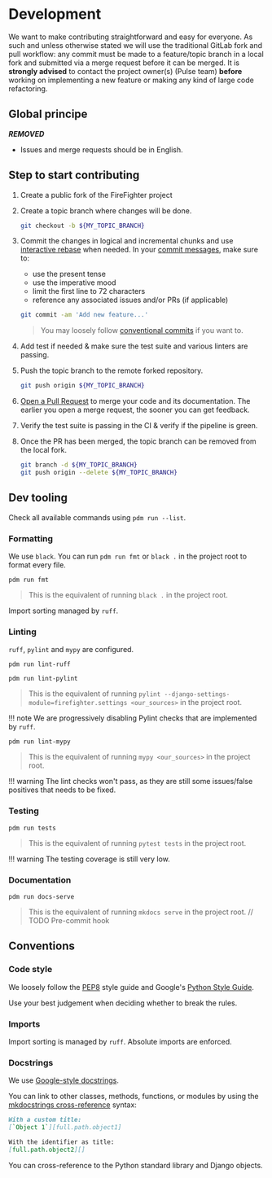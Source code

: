 # Development

We want to make contributing straightforward and easy for everyone. As such and unless otherwise stated we will use the traditional GitLab fork and pull workflow: any commit must be made to a feature/topic branch in a local fork and submitted via a merge request before it can be merged.
It is **strongly advised** to contact the project owner(s) (Pulse team) **before** working on implementing a new feature or making any kind of large code refactoring.

## Global principe

***REMOVED***
- Issues and merge requests should be in English.

## Step to start contributing

1. Create a public fork of the FireFighter project
2. Create a topic branch where changes will be done.

    ```bash
    git checkout -b ${MY_TOPIC_BRANCH}
    ```

3. Commit the changes in logical and incremental chunks and use
   [interactive rebase](https://help.github.com/articles/about-git-rebase)
   when needed.
   In your
   [commit messages](http://tbaggery.com/2008/04/19/a-note-about-git-commit-messages.html),
   make sure to:
    - use the present tense
    - use the imperative mood
    - limit the first line to 72 characters
    - reference any associated issues and/or PRs (if applicable)

    ```bash
    git commit -am 'Add new feature...'
    ```

    > You may loosely follow [conventional commits](https://www.conventionalcommits.org/en/v1.0.0/) if you want to.

4. Add test if needed & make sure the test suite and various linters are passing.

5. Push the topic branch to the remote forked repository.

    ```bash
    git push origin ${MY_TOPIC_BRANCH}
    ```

6. [Open a Pull Request](https://github.com/ManoManoTech/firefighter-incident/pulls) to merge your code and its documentation. The earlier you open a merge request, the sooner you can get feedback.

7. Verify the test suite is passing in the CI & verify if the pipeline is green.

8. Once the PR has been merged, the topic branch can be removed from the local fork.

    ```bash
    git branch -d ${MY_TOPIC_BRANCH}
    git push origin --delete ${MY_TOPIC_BRANCH}
    ```

## Dev tooling

Check all available commands using `pdm run --list`.

### Formatting

We use `black`. You can run `pdm run fmt` or `black .` in the project root to format every file.

```shell
pdm run fmt
```

> This is the equivalent of running `black .` in the project root.

Import sorting managed by `ruff`.

### Linting

`ruff`, `pylint` and `mypy` are configured.

```shell
pdm run lint-ruff
```

```shell
pdm run lint-pylint
```

> This is the equivalent of running `pylint --django-settings-module=firefighter.settings <our_sources>` in the project root.

!!! note
    We are progressively disabling Pylint checks that are implemented by `ruff`.

```shell
pdm run lint-mypy
```

> This is the equivalent of running `mypy <our_sources>` in the project root.

!!! warning
    The lint checks won't pass, as they are still some issues/false positives that needs to be fixed.

### Testing

```shell
pdm run tests
```

> This is the equivalent of running `pytest tests` in the project root.

!!! warning
    The testing coverage is still very low.

### Documentation

```shell
pdm run docs-serve
```

> This is the equivalent of running `mkdocs serve` in the project root.
// TODO Pre-commit hook

## Conventions

### Code style

We loosely follow the [PEP8](https://www.python.org/dev/peps/pep-0008/) style guide and Google's [Python Style Guide](https://google.github.io/styleguide/pyguide.html).

Use your best judgement when deciding whether to break the rules.

### Imports

Import sorting is managed by `ruff`. Absolute imports are enforced.

### Docstrings

We use [Google-style docstrings](https://google.github.io/styleguide/pyguide.html#38-comments-and-docstrings).

You can link to other classes, methods, functions, or modules by using the [mkdocstrings cross-reference](https://mkdocstrings.github.io/usage/#cross-references) syntax:

```markdown
With a custom title:
[`Object 1`][full.path.object1]

With the identifier as title:
[full.path.object2][]
```

You can cross-reference to the Python standard library and Django objects.
